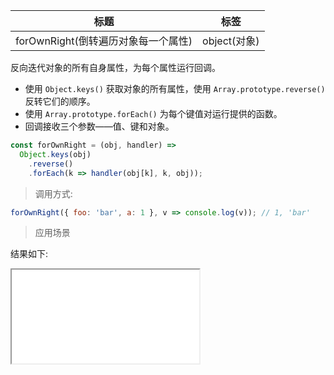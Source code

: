 | 标题                                | 标签         |
| ----------------------------------- | ------------ |
| forOwnRight(倒转遍历对象每一个属性) | object(对象) |

反向迭代对象的所有自身属性，为每个属性运行回调。

- 使用 `Object.keys()` 获取对象的所有属性，使用 `Array.prototype.reverse()` 反转它们的顺序。
- 使用 `Array.prototype.forEach()` 为每个键值对运行提供的函数。
- 回调接收三个参数——值、键和对象。

```js
const forOwnRight = (obj, handler) =>
  Object.keys(obj)
    .reverse()
    .forEach(k => handler(obj[k], k, obj));
```

> 调用方式:

```js
forOwnRight({ foo: 'bar', a: 1 }, v => console.log(v)); // 1, 'bar'
```

> 应用场景

<div class="code-editor" data-url="codes/javascript/html/forOwnRight.html" data-language="html"></div>

结果如下:

<iframe src="codes/javascript/html/forOwnRight.html"></iframe>
